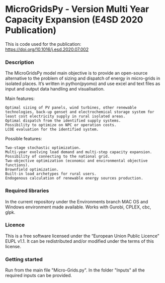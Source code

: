 MicroGridsPy - Version Multi Year Capacity Expansion (E4SD 2020 Publication)
========================

This is code used for the publication: https://doi.org/10.1016/j.esd.2020.07.002

### Description

The MicroGridsPy model main objective is to provide an open-source alternative to the problem of sizing and dispatch of energy in micro-grids in isolated places. It’s written in python(pyomo) and use excel and text files as input and output data handling and visualisation.

Main features:

    Optimal sizing of PV panels, wind turbines, other renewable technologies, back-up genset and electrochemical storage system for least cost electricity supply in rural isolated areas.
    Optimal dispatch from the identified supply systems.
    Possibility to optimize on NPC or operation costs.
    LCOE evaluation for the identified system.
    
Possible features:

    Two-stage stochastic optimization.
    Multi-year evolving load demand and multi-step capacity expansion.
    Possibility of connecting to the national grid.
    Two-objective optimization (economic and environmental objective functions).
    Brownfield optimization.
    Built-in load archetypes for rural users.
    Endogenous calculation of renewable energy sources production.
	
 
### Required libraries

In the current repository under the Environments branch MAC OS and Windows environment made available.
Works with Gurobi, CPLEX, cbc, glpk.

### Licence
This is a free software licensed under the “European Union Public Licence" EUPL v1.1. It 
can be redistributed and/or modified under the terms of this license.

### Getting started

Run from the main file "Micro-Grids.py". In the folder "Inputs" all the required inputs can be provided.

